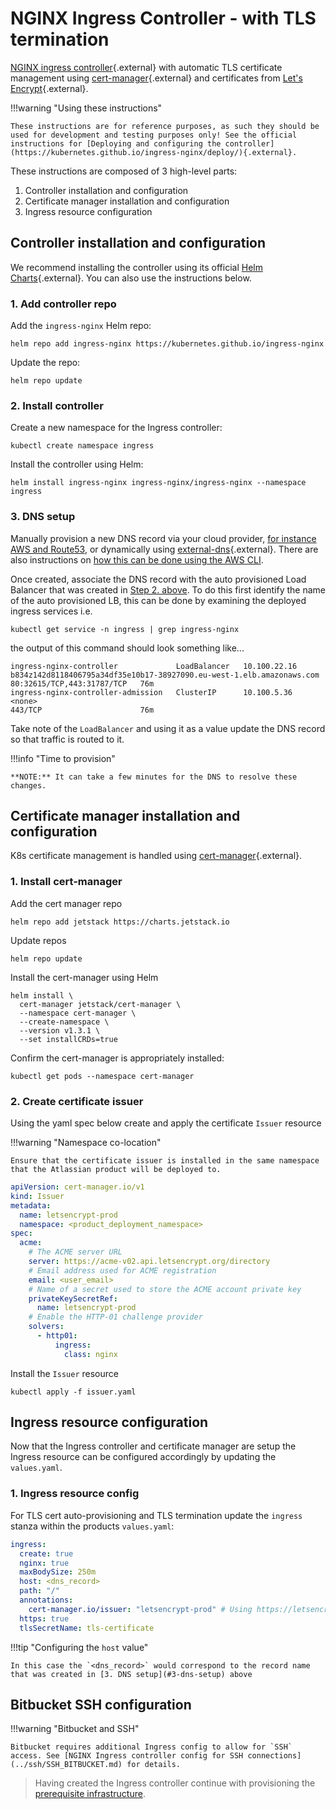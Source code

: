 # NGINX Ingress Controller - with TLS termination
[NGINX ingress controller](https://kubernetes.github.io/ingress-nginx/){.external} with automatic TLS certificate management using [cert-manager](https://cert-manager.io/docs/){.external} and certificates from [Let's Encrypt](https://letsencrypt.org/){.external}.

!!!warning "Using these instructions" 

    These instructions are for reference purposes, as such they should be used for development and testing purposes only! See the official instructions for [Deploying and configuring the controller](https://kubernetes.github.io/ingress-nginx/deploy/){.external}.

These instructions are composed of 3 high-level parts:

1. Controller installation and configuration
2. Certificate manager installation and configuration
3. Ingress resource configuration

## Controller installation and configuration
We recommend installing the controller using its official [Helm Charts](https://github.com/kubernetes/ingress-nginx/tree/master/charts/ingress-nginx){.external}. You can also use the instructions below.

### 1. Add controller repo
Add the `ingress-nginx` Helm repo:
```shell
helm repo add ingress-nginx https://kubernetes.github.io/ingress-nginx
```
Update the repo:
```shell
helm repo update
```

### 2. Install controller
Create a new namespace for the Ingress controller:
```shell
kubectl create namespace ingress
```
Install the controller using Helm:
```shell
helm install ingress-nginx ingress-nginx/ingress-nginx --namespace ingress
```

### 3. DNS setup
Manually provision a new DNS record via your cloud provider, [for instance AWS and Route53](https://docs.aws.amazon.com/Route53/latest/DeveloperGuide/routing-to-elb-load-balancer.html), or dynamically using [external-dns](https://github.com/kubernetes-sigs/external-dns){.external}. There are also instructions on [how this can be done using the AWS CLI](DNS.md).

Once created, associate the DNS record with the auto provisioned Load Balancer that was created in [Step 2. above](#2-install-controller). To do this first identify the name of the auto provisioned LB, this can be done by examining the deployed ingress services i.e.
```shell
kubectl get service -n ingress | grep ingress-nginx
```
the output of this command should look something like...
```shell
ingress-nginx-controller             LoadBalancer   10.100.22.16    b834z142d8118406795a34df35e10b17-38927090.eu-west-1.elb.amazonaws.com   80:32615/TCP,443:31787/TCP   76m
ingress-nginx-controller-admission   ClusterIP      10.100.5.36     <none>                                                                  443/TCP                      76m
```
Take note of the `LoadBalancer` and using it as a value update the DNS record so that traffic is routed to it.

!!!info "Time to provision"

    **NOTE:** It can take a few minutes for the DNS to resolve these changes.

## Certificate manager installation and configuration
K8s certificate management is handled using [cert-manager](https://cert-manager.io/){.external}.

### 1. Install cert-manager
Add the cert manager repo
```shell
helm repo add jetstack https://charts.jetstack.io
```

Update repos
```shell
helm repo update
```

Install the cert-manager using Helm
```shell
helm install \
  cert-manager jetstack/cert-manager \
  --namespace cert-manager \
  --create-namespace \
  --version v1.3.1 \
  --set installCRDs=true
```

Confirm the cert-manager is appropriately installed:
```shell
kubectl get pods --namespace cert-manager
```

### 2. Create certificate issuer
Using the yaml spec below create and apply the certificate `Issuer` resource

!!!warning "Namespace co-location"

    Ensure that the certificate issuer is installed in the same namespace that the Atlassian product will be deployed to.

```yaml
apiVersion: cert-manager.io/v1
kind: Issuer
metadata:
  name: letsencrypt-prod
  namespace: <product_deployment_namespace>
spec:
  acme:
    # The ACME server URL
    server: https://acme-v02.api.letsencrypt.org/directory
    # Email address used for ACME registration
    email: <user_email>
    # Name of a secret used to store the ACME account private key
    privateKeySecretRef:
      name: letsencrypt-prod
    # Enable the HTTP-01 challenge provider
    solvers:
      - http01:
          ingress:
            class: nginx
```
Install the `Issuer` resource
```shell
kubectl apply -f issuer.yaml
```

## Ingress resource configuration
Now that the Ingress controller and certificate manager are setup the Ingress resource can be configured accordingly by updating the `values.yaml`.

### 1. Ingress resource config
For TLS cert auto-provisioning and TLS termination update the `ingress` stanza within the products `values.yaml`:
```yaml
ingress:
  create: true
  nginx: true
  maxBodySize: 250m
  host: <dns_record>
  path: "/"
  annotations:
    cert-manager.io/issuer: "letsencrypt-prod" # Using https://letsencrypt.org/
  https: true
  tlsSecretName: tls-certificate
```

!!!tip "Configuring the `host` value"

    In this case the `<dns_record>` would correspond to the record name that was created in [3. DNS setup](#3-dns-setup) above

## Bitbucket SSH configuration
!!!warning "Bitbucket and SSH" 

    Bitbucket requires additional Ingress config to allow for `SSH` access. See [NGINX Ingress controller config for SSH connections](../ssh/SSH_BITBUCKET.md) for details.

> Having created the Ingress controller continue with provisioning the [prerequisite infrastructure](../../userguide/PREREQUISITES.md).
